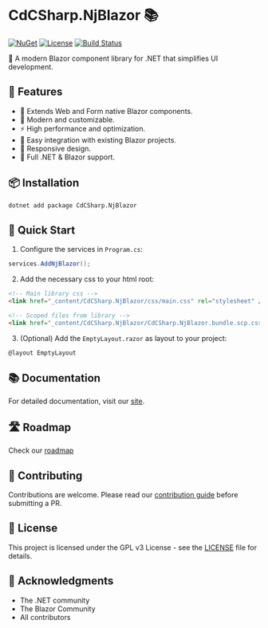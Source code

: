 # CdCSharp.NjBlazor 📚

[![NuGet](https://img.shields.io/nuget/v/CdCSharp.NjBlazor.svg)](https://www.nuget.org/packages/CdCSharp.NjBlazor)
[![License](https://img.shields.io/github/license/smaicas/CdCSharp.NjBlazor)](LICENSE)
[![Build Status](https://img.shields.io/github/actions/workflow/status/smaicas/CdCSharp.NjBlazor/build.yml?branch=master)](https://github.com/smaicas/CdCSharp.NjBlazor/actions)

🚀 A modern Blazor component library for .NET that simplifies UI development.

## 🌟 Features

- 🧣 Extends Web and Form native Blazor components.
- 🎨 Modern and customizable.
- ⚡ High performance and optimization.
- 🔧 Easy integration with existing Blazor projects.
- 📱 Responsive design.
- 🎯 Full .NET & Blazor support.

## 📦 Installation

```bash
dotnet add package CdCSharp.NjBlazor
```

## 🚀 Quick Start

1. Configure the services in `Program.cs`:

```csharp
services.AddNjBlazor();
```

2. Add the necessary css to your html root:

```html
<!-- Main library css -->
<link href="_content/CdCSharp.NjBlazor/css/main.css" rel="stylesheet" />

<!-- Scoped files from library -->
<link href="_content/CdCSharp.NjBlazor/CdCSharp.NjBlazor.bundle.scp.css" rel="stylesheet" />
```

3. (Optional) Add the `EmptyLayout.razor` as layout to your project:

```razor
@layout EmptyLayout
```

## 📚 Documentation

For detailed documentation, visit our [site](https://cdcsharp.github.io/).

## 🛣️ Roadmap

Check our [roadmap](ROADMAP.md)

## 🤝 Contributing

Contributions are welcome. Please read our [contribution guide](CONTRIBUTE.md) before submitting a PR.

## 📄 License

This project is licensed under the GPL v3 License - see the [LICENSE](LICENSE) file for details.

## 🙏 Acknowledgments

- The .NET community
- The Blazor Community
- All contributors